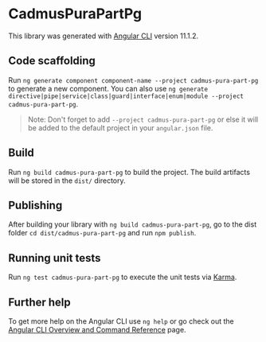 # CadmusPuraPartPg

This library was generated with [Angular CLI](https://github.com/angular/angular-cli) version 11.1.2.

## Code scaffolding

Run `ng generate component component-name --project cadmus-pura-part-pg` to generate a new component. You can also use `ng generate directive|pipe|service|class|guard|interface|enum|module --project cadmus-pura-part-pg`.
> Note: Don't forget to add `--project cadmus-pura-part-pg` or else it will be added to the default project in your `angular.json` file. 

## Build

Run `ng build cadmus-pura-part-pg` to build the project. The build artifacts will be stored in the `dist/` directory.

## Publishing

After building your library with `ng build cadmus-pura-part-pg`, go to the dist folder `cd dist/cadmus-pura-part-pg` and run `npm publish`.

## Running unit tests

Run `ng test cadmus-pura-part-pg` to execute the unit tests via [Karma](https://karma-runner.github.io).

## Further help

To get more help on the Angular CLI use `ng help` or go check out the [Angular CLI Overview and Command Reference](https://angular.io/cli) page.
